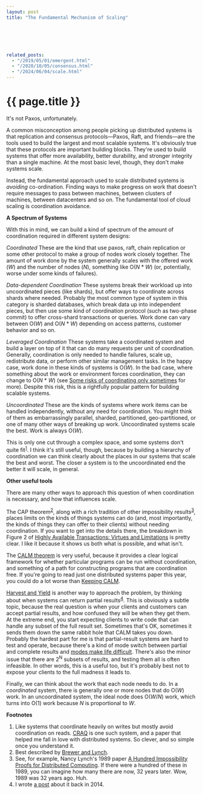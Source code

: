 ```yaml
---
layout: post
title: "The Fundamental Mechanism of Scaling"






related_posts:
  - "/2019/05/01/emergent.html"
  - "/2020/10/05/consensus.html"
  - "/2024/06/04/scale.html"
---
```

{{ page.title }}
================

<p class="meta">It's not Paxos, unfortunately.</p>

A common misconception among people picking up distributed systems is that replication and consensus protocols&mdash;Paxos, Raft, and friends&mdash;are the tools used to build the largest and most scalable systems. It's obviously true that these protocols are important building blocks. They're used to build systems that offer more availability, better durability, and stronger integrity than a single machine. At the most basic level, though, they don't make systems scale.

Instead, the fundamental approach used to scale distributed systems is *avoiding* co-ordination. Finding ways to make progress on work that doesn't require messages to pass between machines, between clusters of machines, between datacenters and so on. The fundamental tool of cloud scaling is coordination avoidance.

**A Spectrum of Systems**

With this in mind, we can build a kind of spectrum of the amount of coordination required in different system designs:

*Coordinated* These are the kind that use paxos, raft, chain replication or some other protocol to make a group of nodes work closely together. The amount of work done by the system generally scales with the offered work (*W*) and the number of nodes (*N*), something like O(*N* * *W*) (or, potentially, worse under some kinds of failures).

*Data-dependent Coordination* These systems break their workload up into uncoordinated pieces (like shards), but offer ways to coordinate across shards where needed. Probably the most common type of system in this category is sharded databases, which break data up into independent pieces, but then use some kind of coordination protocol (such as two-phase commit) to offer cross-shard transactions or queries. Work done can vary between O(*W*) and O(*N* * *W*) depending on access patterns, customer behavior and so on.

*Leveraged Coordination* These systems take a coordinated system and build a layer on top of it that can do many requests per unit of coordination. Generally, coordination is only needed to handle failures, scale up, redistribute data, or perform other similar management tasks. In the happy case, work done in these kinds of systems is O(*W*). In the bad case, where something about the work or environment forces coordination, they can change to O(*N* * *W*) (see [Some risks of coordinating only sometimes](http://brooker.co.za/blog/2019/05/01/emergent.html) for more). Despite this risk, this is a rightfully popular pattern for building scalable systems.

*Uncoordinated* These are the kinds of systems where work items can be handled independently, without any need for coordination. You might think of them as embarrassingly parallel, sharded, partitioned, geo-partitioned, or one of many other ways of breaking up work. Uncoordinated systems scale the best. Work is always O(*W*).

This is only one cut through a complex space, and some systems don't quite fit<sup>[1](#foot1)</sup>.  I think it's still useful, though, because by building a hierarchy of coordination we can think clearly about the places in our systems that scale the best and worst. The closer a system is to the uncoordinated end the better it will scale, in general.

**Other useful tools**

There are many other ways to approach this question of when coordination is necessary, and how that influences scale.

The CAP theorem<sup>[2](#foot2)</sup>, along with a rich tradition of other impossibility results<sup>[3](#foot3)</sup>, places limits on the kinds of things systems can do (and, most importantly, the kinds of things they can offer to their clients) without needing coordination. If you want to get into the details there, the breakdown in Figure 2 of [Highly Available Transactions: Virtues and Limitations](http://www.bailis.org/papers/hat-vldb2014.pdf) is pretty clear. I like it because it shows us both what is possible, and what isn't.

The [CALM theorem](https://arxiv.org/pdf/1901.01930.pdf) is very useful, because it provides a clear logical framework for whether particular programs can be run without coordination, and something of a path for constructing programs that are coordination free. If you're going to read just one distributed systems paper this year, you could do a lot worse than [Keeping CALM](https://arxiv.org/pdf/1901.01930.pdf).

[Harvest and Yield](http://citeseerx.ist.psu.edu/viewdoc/summary?doi=10.1.1.33.411) is another way to approach the problem, by thinking about when systems can return partial results<sup>[4](#foot4)</sup>. This is obviously a subtle topic, because the real question is when your clients and customers can accept partial results, and how confused they will be when they get them. At the extreme end, you start expecting clients to write code that can handle any subset of the full result set. Sometimes that's OK, sometimes it sends them down the same rabbit hole that CALM takes you down. Probably the hardest part for me is that partial-result systems are hard to test and operate, because there's a kind of mode switch between partial and complete results and [modes make life difficult](https://aws.amazon.com/builders-library/avoiding-fallback-in-distributed-systems/). There's also the minor issue that there are 2<sup>N</sup> subsets of results, and testing them all is often infeasible. In other words, this is a useful too, but it's probably best not to expose your clients to the full madness it leads to.

Finally, we can think about the work that each node needs to do. In a *coordinated* system, there is generally one or more nodes that do O(*W*) work. In an uncoordinated system, the ideal node does O(*W*/*N*) work, which turns into O(1) work because *N* is proportional to *W*.

**Footnotes**

 1. <a name="foot1"></a> Like systems that coordinate heavily on writes but mostly avoid coordination on reads. [CRAQ](https://www.usenix.org/legacy/event/usenix09/tech/full_papers/terrace/terrace.pdf) is one such system, and a paper that helped me fall in love with distributed systems. So clever, and so simple once you understand it.
 2. <a name="foot2"></a> Best described by [Brewer and Lynch](http://citeseerx.ist.psu.edu/viewdoc/download?doi=10.1.1.67.6951&rep=rep1&type=pdf).
 3. <a name="foot3"></a> See, for example, Nancy Lynch's 1989 paper [A Hundred Impossibility Proofs for Distributed Computing](http://citeseerx.ist.psu.edu/viewdoc/summary?doi=10.1.1.13.5022). If there were a hundred of these in 1989, you can imagine how many there are now, 32 years later. Wow, 1989 was 32 years ago. Huh.
 4. <a name="foot4"></a> I wrote [a post](http://brooker.co.za/blog/2014/10/12/harvest-yield.html) about it back in 2014.